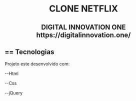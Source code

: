 <h1 align="center">    
   CLONE NETFLIX
</h1>
<h2 align ="center">
   DIGITAL INNOVATION ONE
https://digitalinnovation.one/
</h2>

## == Tecnologias

Projeto este desenvolvido com:

--Html

--Css

--jQuery
